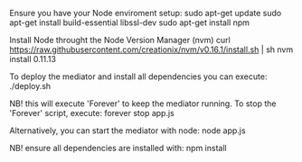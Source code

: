 Ensure you have your Node enviroment setup:
sudo apt-get update
sudo apt-get install build-essential libssl-dev
sudo apt-get install npm

Install Node throught the Node Version Manager (nvm)
curl https://raw.githubusercontent.com/creationix/nvm/v0.16.1/install.sh | sh
nvm install 0.11.13

To deploy the mediator and install all dependencies you can execute:
./deploy.sh

NB! this will execute 'Forever' to keep the mediator running.
To stop the 'Forever' script, execute:
forever stop app.js

Alternatively, you can start the mediator with node:
node app.js

NB! ensure all dependencies are installed with:
npm install
